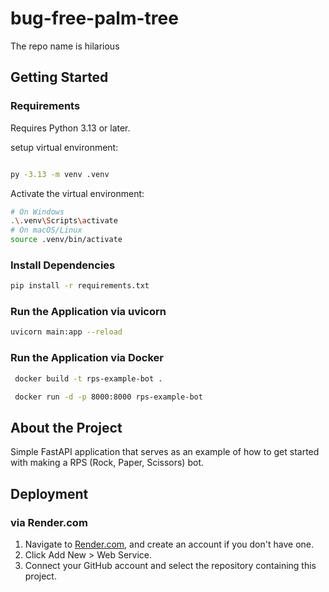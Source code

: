 # bug-free-palm-tree

The repo name is hilarious

## Getting Started

### Requirements

Requires Python 3.13 or later.

setup virtual environment:

```bash

py -3.13 -m venv .venv
```

Activate the virtual environment:

```bash
# On Windows
.\.venv\Scripts\activate
# On macOS/Linux
source .venv/bin/activate
```

### Install Dependencies

```bash
pip install -r requirements.txt
```

### Run the Application via uvicorn

```bash
uvicorn main:app --reload
```

### Run the Application via Docker

```bash
 docker build -t rps-example-bot .

 docker run -d -p 8000:8000 rps-example-bot
```

## About the Project

Simple FastAPI application that serves as an example of how to get started with making a RPS (Rock, Paper, Scissors) bot.

## Deployment

### via Render.com

1. Navigate to [Render.com](https://render.com), and create an account if you don't have one.
2. Click Add New > Web Service.
3. Connect your GitHub account and select the repository containing this project.

